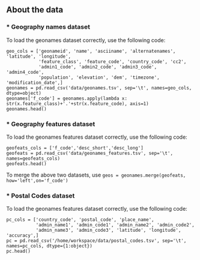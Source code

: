 ## About the data
### * Geography names dataset
To load the geonames dataset correctly, use the following code:
```
geo_cols = ['geonameid', 'name', 'asciiname', 'alternatenames', 'latitude', 'longitude',
            'feature_class', 'feature_code', 'country_code', 'cc2',
            'admin1_code', 'admin2_code', 'admin3_code', 'admin4_code',
            'population', 'elevation', 'dem', 'timezone', 'modification_date',]
geonames = pd.read_csv('data/geonames.tsv', sep='\t', names=geo_cols, dtype=object)
geonames['f_code'] = geonames.apply(lambda x: str(x.feature_class)+'.'+str(x.feature_code), axis=1)
geonames.head()
```

### * Geography features dataset
To load the geonames features dataset correctly, use the following code:
```
geofeats_cols = ['f_code','desc_short','desc_long']
geofeats = pd.read_csv('data/geonames_features.tsv', sep='\t', names=geofeats_cols)
geofeats.head()
```

To merge the above two datasets, use `geos = geonames.merge(geofeats, how='left',on='f_code')`

### * Postal Codes dataset
To load the geonames features dataset correctly, use the following code:
```
pc_cols = ['country_code', 'postal_code', 'place_name', 
           'admin_name1', 'admin_code1', 'admin_name2', 'admin_code2', 
           'admin_name3', 'admin_code3', 'latitude', 'longitude', 'accuracy',]
pc = pd.read_csv('/home/workspace/data/postal_codes.tsv', sep='\t', names=pc_cols, dtype={1:object})
pc.head()
```
